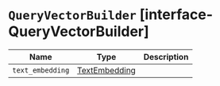 # `QueryVectorBuilder` [interface-QueryVectorBuilder]

| Name | Type | Description |
| - | - | - |
| `text_embedding` | [TextEmbedding](./TextEmbedding.md) | &nbsp; |
